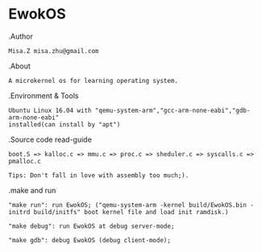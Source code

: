 # EwokOS
.Author

	Misa.Z misa.zhu@gmail.com

.About

	A microkernel os for learning operating system. 

.Environment & Tools

	Ubuntu Linux 16.04 with "qemu-system-arm","gcc-arm-none-eabi","gdb-arm-none-eabi"
	installed(can install by "apt")
	
.Source code read-guide

	boot.S => kalloc.c => mmu.c => proc.c => sheduler.c => syscalls.c => pmalloc.c

	Tips: Don't fall in love with assembly too much;).

.make and run

	"make run": run EwokOS; ("qemu-system-arm -kernel build/EwokOS.bin -initrd build/initfs" boot kernel file and load init ramdisk.)

	"make debug": run EwokOS at debug server-mode;

	"make gdb": debug EwokOS (debug client-mode);
